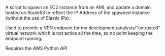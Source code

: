 A script to spawn an EC2 instance from an AMI, and update a domain hosted on Route53 to reflect the IP Address of the spawned instance (without the use of Elastic IPs).

Used to provide a VPN endpoint for my development/analysis/"untrusted" virtual network which is not active all the time, so no point keeping the endpoint running.

Requires the AWS Python API